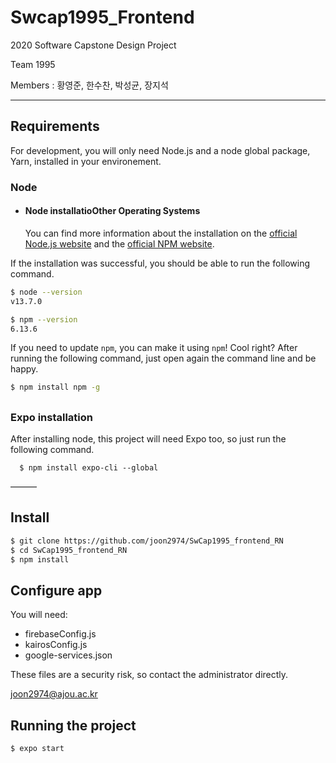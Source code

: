 # Swcap1995_Frontend

2020 Software Capstone Design Project

Team 1995

Members : 황영준, 한수찬, 박성균, 장지석

------

## Requirements

For development, you will only need Node.js and a node global package, Yarn, installed in your environement.

### Node

- #### Node installatioOther Operating Systems

  You can find more information about the installation on the [official Node.js website](https://nodejs.org/) and the [official NPM website](https://npmjs.org/).

If the installation was successful, you should be able to run the following command.

```bash
$ node --version
v13.7.0

$ npm --version
6.13.6
```

If you need to update `npm`, you can make it using `npm`! Cool right? After running the following command, just open again the command line and be happy.

```bash
$ npm install npm -g
```

## #

### Expo installation

  After installing node, this project will need Expo too, so just run the following command.

```
  $ npm install expo-cli --global
```

———

## Install

```bash
$ git clone https://github.com/joon2974/SwCap1995_frontend_RN
$ cd SwCap1995_frontend_RN
$ npm install
```

## Configure app

You will need:

- firebaseConfig.js
- kairosConfig.js
- google-services.json

These files are a security risk, so contact the administrator directly.

[joon2974@ajou.ac.kr](joon2974@ajou.ac.kr)

## Running the project

```bash
$ expo start
```
